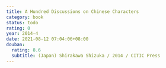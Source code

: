 ```yaml
---
title: A Hundred Discussions on Chinese Characters
category: book
status: todo
rating: 0
year: 2014-4
date: 2021-08-12 07:04:06+08:00
douban:
  rating: 8.6
  subtitle: (Japan) Shirakawa Shizuka / 2014 / CITIC Press
---
```



